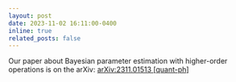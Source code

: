 ```yaml
---
layout: post
date: 2023-11-02 16:11:00-0400
inline: true
related_posts: false
---
```


Our paper about Bayesian parameter estimation with higher-order operations is on the arXiv: <a href="https://arxiv.org/abs/2311.01513">arXiv:2311.01513 [quant-ph]<a/>
